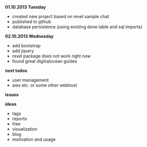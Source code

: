 __01.10.2013 Tuesday__

- created new project based on revel sample chat
- published to github
- database persistence (using existing done table and sql imports)

__02.10.2013 Wednesday__

- add bootstrap
- add jquery
- revel package does not work right now
- found great digitialocean guides

__next todos__

- user management
- aws etc. or some other webhost

__issues__


__ideas__

- tags
- reports
- free
- visualization
- blog
- motivation and usage
